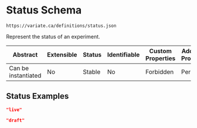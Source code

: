 # Status Schema

```
https://variate.ca/definitions/status.json
```

Represent the status of an experiment.

| Abstract            | Extensible | Status | Identifiable | Custom Properties | Additional Properties | Defined In                                           |
| ------------------- | ---------- | ------ | ------------ | ----------------- | --------------------- | ---------------------------------------------------- |
| Can be instantiated | No         | Stable | No           | Forbidden         | Permitted             | [definitions/status.schema.json](status.schema.json) |

## Status Examples

```json
"live"
```

```json
"draft"
```

